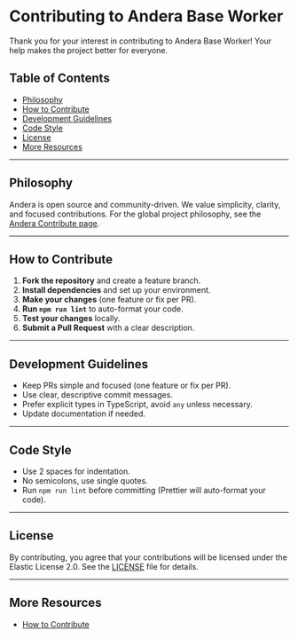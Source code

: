 # Contributing to Andera Base Worker

Thank you for your interest in contributing to Andera Base Worker! Your help makes the project better for everyone.

## Table of Contents
- [Philosophy](#philosophy)
- [How to Contribute](#how-to-contribute)
- [Development Guidelines](#development-guidelines)
- [Code Style](#code-style)
- [License](#license)
- [More Resources](#more-resources)

---

## Philosophy

Andera is open source and community-driven. We value simplicity, clarity, and focused contributions. For the global project philosophy, see the [Andera Contribute page](https://andera.top/docs/contribute).

---

## How to Contribute

1. **Fork the repository** and create a feature branch.
2. **Install dependencies** and set up your environment.
3. **Make your changes** (one feature or fix per PR).
4. **Run `npm run lint`** to auto-format your code.
5. **Test your changes** locally.
6. **Submit a Pull Request** with a clear description.

---

## Development Guidelines

- Keep PRs simple and focused (one feature or fix per PR).
- Use clear, descriptive commit messages.
- Prefer explicit types in TypeScript, avoid `any` unless necessary.
- Update documentation if needed.

---

## Code Style

- Use 2 spaces for indentation.
- No semicolons, use single quotes.
- Run `npm run lint` before committing (Prettier will auto-format your code).

---

## License

By contributing, you agree that your contributions will be licensed under the Elastic License 2.0. See the [LICENSE](../LICENSE) file for details.

---

## More Resources
- [How to Contribute](https://andera.top/docs/contribute)
